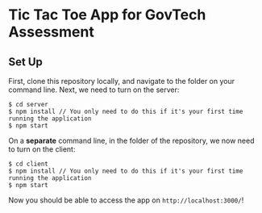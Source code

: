 # Tic Tac Toe App for GovTech Assessment

## Set Up

First, clone this repository locally, and navigate to the folder on your command line.
Next, we need to turn on the server:

```
$ cd server
$ npm install // You only need to do this if it's your first time running the application
$ npm start
```

On a **separate** command line, in the folder of the repository, we now need to turn on the client:

```
$ cd client
$ npm install // You only need to do this if it's your first time running the application
$ npm start
```

Now you should be able to access the app on `http://localhost:3000/`!
